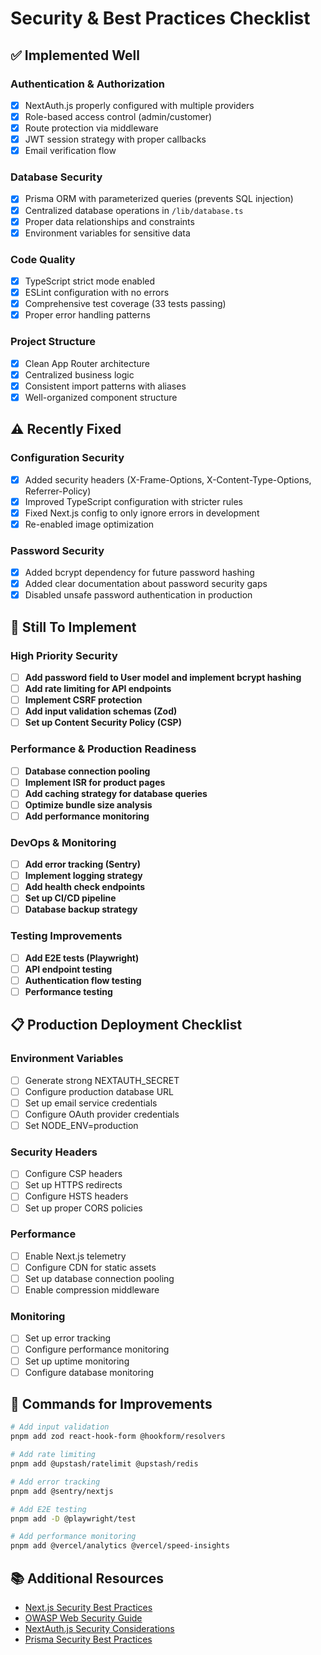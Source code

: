 # Security & Best Practices Checklist

## ✅ **Implemented Well**

### Authentication & Authorization
- [x] NextAuth.js properly configured with multiple providers
- [x] Role-based access control (admin/customer)
- [x] Route protection via middleware
- [x] JWT session strategy with proper callbacks
- [x] Email verification flow

### Database Security
- [x] Prisma ORM with parameterized queries (prevents SQL injection)
- [x] Centralized database operations in `/lib/database.ts`
- [x] Proper data relationships and constraints
- [x] Environment variables for sensitive data

### Code Quality
- [x] TypeScript strict mode enabled
- [x] ESLint configuration with no errors
- [x] Comprehensive test coverage (33 tests passing)
- [x] Proper error handling patterns

### Project Structure
- [x] Clean App Router architecture
- [x] Centralized business logic
- [x] Consistent import patterns with aliases
- [x] Well-organized component structure

## ⚠️ **Recently Fixed**

### Configuration Security
- [x] Added security headers (X-Frame-Options, X-Content-Type-Options, Referrer-Policy)
- [x] Improved TypeScript configuration with stricter rules
- [x] Fixed Next.js config to only ignore errors in development
- [x] Re-enabled image optimization

### Password Security
- [x] Added bcrypt dependency for future password hashing
- [x] Added clear documentation about password security gaps
- [x] Disabled unsafe password authentication in production

## 🚧 **Still To Implement**

### High Priority Security
- [ ] **Add password field to User model and implement bcrypt hashing**
- [ ] **Add rate limiting for API endpoints**
- [ ] **Implement CSRF protection**
- [ ] **Add input validation schemas (Zod)**
- [ ] **Set up Content Security Policy (CSP)**

### Performance & Production Readiness
- [ ] **Database connection pooling**
- [ ] **Implement ISR for product pages**
- [ ] **Add caching strategy for database queries**
- [ ] **Optimize bundle size analysis**
- [ ] **Add performance monitoring**

### DevOps & Monitoring
- [ ] **Add error tracking (Sentry)**
- [ ] **Implement logging strategy**
- [ ] **Add health check endpoints**
- [ ] **Set up CI/CD pipeline**
- [ ] **Database backup strategy**

### Testing Improvements
- [ ] **Add E2E tests (Playwright)**
- [ ] **API endpoint testing**
- [ ] **Authentication flow testing**
- [ ] **Performance testing**

## 📋 **Production Deployment Checklist**

### Environment Variables
- [ ] Generate strong NEXTAUTH_SECRET
- [ ] Configure production database URL
- [ ] Set up email service credentials
- [ ] Configure OAuth provider credentials
- [ ] Set NODE_ENV=production

### Security Headers
- [ ] Configure CSP headers
- [ ] Set up HTTPS redirects
- [ ] Configure HSTS headers
- [ ] Set up proper CORS policies

### Performance
- [ ] Enable Next.js telemetry
- [ ] Configure CDN for static assets
- [ ] Set up database connection pooling
- [ ] Enable compression middleware

### Monitoring
- [ ] Set up error tracking
- [ ] Configure performance monitoring
- [ ] Set up uptime monitoring
- [ ] Configure database monitoring

## 🔧 **Commands for Improvements**

```bash
# Add input validation
pnpm add zod react-hook-form @hookform/resolvers

# Add rate limiting
pnpm add @upstash/ratelimit @upstash/redis

# Add error tracking
pnpm add @sentry/nextjs

# Add E2E testing
pnpm add -D @playwright/test

# Add performance monitoring
pnpm add @vercel/analytics @vercel/speed-insights
```

## 📚 **Additional Resources**

- [Next.js Security Best Practices](https://nextjs.org/docs/pages/building-your-application/deploying/production-checklist)
- [OWASP Web Security Guide](https://owasp.org/www-project-web-security-testing-guide/)
- [NextAuth.js Security Considerations](https://next-auth.js.org/warnings)
- [Prisma Security Best Practices](https://www.prisma.io/docs/guides/performance-and-optimization/connection-management)
